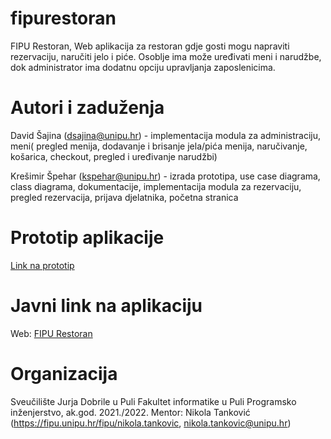 # fipurestoran
FIPU Restoran, Web aplikacija za restoran gdje gosti mogu napraviti rezervaciju, naručiti jelo i piće. Osoblje ima može uređivati meni i narudžbe, dok administrator ima dodatnu opciju upravljanja zaposlenicima.

# Autori i zaduženja

David Šajina (dsajina@unipu.hr) - implementacija modula za administraciju, meni( pregled menija, dodavanje i brisanje jela/pića menija, naručivanje, košarica, checkout, pregled i uređivanje narudžbi)

Krešimir Špehar (kspehar@unipu.hr) - izrada prototipa, use case diagrama, class diagrama, dokumentacije, implementacija modula za rezervaciju, pregled rezervacija, prijava djelatnika, početna stranica


# Prototip aplikacije

[Link na prototip](https://www.figma.com/proto/I6D9pcRlle1naOxM0LybSu/FIPU-Restoran?page-id=0%3A1&node-id=38%3A39&scaling=min-zoom&starting-point-node-id=38%3A39&show-proto-sidebar=1)

# Javni link na aplikaciju
Web: [FIPU Restoran](https://fipurestoran.netlify.app/)

# Organizacija
Sveučilište Jurja Dobrile u Puli
Fakultet informatike u Puli
Programsko inženjerstvo, ak.god. 2021./2022.
Mentor: Nikola Tanković (https://fipu.unipu.hr/fipu/nikola.tankovic, nikola.tankovic@unipu.hr)
